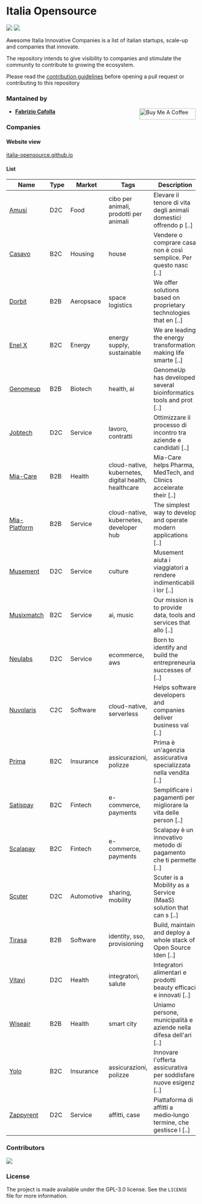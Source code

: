 # Italia Opensource

<img src='https://img.shields.io/badge/companies-21-green'> <img src='https://img.shields.io/github/last-commit/italia-opensource/awesome-italia-innovative-companies/main'>

Awesome Italia Innovative Companies is a list of italian startups, scale-up and companies that innovate.

The repository intends to give visibility to companies and stimulate the community to contribute to growing the ecosystem.

Please read the [contribution guidelines](https://github.com/italia-opensource/awesome-italia-innovative-companies/blob/main/CONTRIBUTING.md) before opening a pull request or contributing to this repository

### Mantained by

- **[Fabrizio Cafolla](https://github.com/FabrizioCafolla)** <a href="https://www.buymeacoffee.com/fabriziocafolla" target="_blank"><img align="right" src="https://www.buymeacoffee.com/assets/img/custom_images/orange_img.png" alt="Buy Me A Coffee" style="height: 30px !important; width: 150px !important" ></a>

### Companies

#### Website view

[italia-opensource.github.io](https://italia-opensource.github.io/awesome-italia-innovative-companies/)

#### List

| Name                                        | Type | Market     | Tags                                                 | Description                                                       |
| ------------------------------------------- | ---- | ---------- | ---------------------------------------------------- | ----------------------------------------------------------------- |
| [Amusi](https://www.amusi.it/)              | D2C  | Food       | cibo per animali, prodotti per animali               | Elevare il tenore di vita degli animali domestici offrendo p [..] |
| [Casavo](https://casavo.com/)               | B2C  | Housing    | house                                                | Vendere o comprare casa non è così semplice. Per questo nasc [..] |
| [Dorbit](https://www.dorbit.space/)         | B2B  | Aeropsace  | space logistics                                      | We offer solutions based on proprietary technologies that en [..] |
| [Enel X](https://www.enelx.com/)            | B2C  | Energy     | energy supply, sustainable                           | We are leading the energy transformation, making life smarte [..] |
| [Genomeup](http://www.genomeup.com/)        | B2B  | Biotech    | health, ai                                           | GenomeUp has developed several bioinformatics tools and prot [..] |
| [Jobtech](https://jobtech.it)               | D2C  | Service    | lavoro, contratti                                    | Ottimizzare il processo di incontro tra aziende e candidati [..]  |
| [Mia-Care](https://mia-care.io)             | B2B  | Health     | cloud-native, kubernetes, digital health, healthcare | Mia-Care helps Pharma, MedTech, and Clinics accelerate their [..] |
| [Mia-Platform](https://mia-platform.eu)     | B2B  | Service    | cloud-native, kubernetes, developer hub              | The simplest way to develop and operate modern applications [..]  |
| [Musement](https://www.musement.com/it/)    | D2C  | Service    | culture                                              | Musement aiuta i viaggiatori a rendere indimenticabili i lor [..] |
| [Musixmatch](https://www.musixmatch.com/it) | B2C  | Service    | ai, music                                            | Our mission is to provide data, tools and services that allo [..] |
| [Neulabs](https://neulabs.com)              | D2C  | Service    | ecommerce, aws                                       | Born to identify and build the entrepreneurial successes of [..]  |
| [Nuvolaris](https://nuvolaris.io/)          | C2C  | Software   | cloud-native, serverless                             | Helps software developers and companies deliver business val [..] |
| [Prima](https://prima.it)                   | B2C  | Insurance  | assicurazioni, polizze                               | Prima è un'agenzia assicurativa specializzata nella vendita [..]  |
| [Satispay](https://www.satispay.com/)       | B2C  | Fintech    | e-commerce, payments                                 | Semplificare i pagamenti per migliorare la vita delle person [..] |
| [Scalapay](https://www.scalapay.com/)       | B2C  | Fintech    | e-commerce, payments                                 | Scalapay è un innovativo metodo di pagamento che ti permette [..] |
| [Scuter](https://www.scuter.co)             | D2C  | Automotive | sharing, mobility                                    | Scuter is a Mobility as a Service (MaaS) solution that can s [..] |
| [Tirasa](https://www.tirasa.net/)           | B2B  | Software   | identity, sso, provisioning                          | Build, maintain and deploy a whole stack of Open Source Iden [..] |
| [Vitavi](https://www.vitavi.it/)            | D2C  | Health     | integratori, salute                                  | Integratori alimentari e prodotti beauty efficaci e innovati [..] |
| [Wiseair](https://www.wiseair.vision/)      | B2B  | Health     | smart city                                           | Uniamo persone, municipalità e aziende nella difesa dell'ari [..] |
| [Yolo](https://yolo-insurance.com)          | B2C  | Insurance  | assicurazioni, polizze                               | Innovare l'offerta assicurativa per soddisfare nuove esigenz [..] |
| [Zappyrent](https://www.zappyrent.com)      | D2C  | Service    | affitti, case                                        | Piattaforma di affitti a medio‑lungo termine, che gestisce l [..] |

### Contributors

<a href="https://github.com/italia-opensource/awesome-italia-innovative-companies/graphs/contributors"> <img src="https://contrib.rocks/image?repo=italia-opensource/awesome-italia-innovative-companies" /> </a>

### License

The project is made available under the GPL-3.0 license. See the `LICENSE` file for more information.